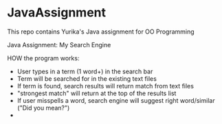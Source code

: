 # JavaAssignment
This repo contains Yurika's Java assignment for OO Programming

Java Assignment: My Search Engine

HOW the program works:
- User types in a term (1 word+) in the search bar
- Term will be searched for in the existing text files
- If term is found, search results will return match from text files
- "strongest match" will return at the top of the results list
- If user misspells a word, search engine will suggest right word/similar ("Did you mean?")
- 
